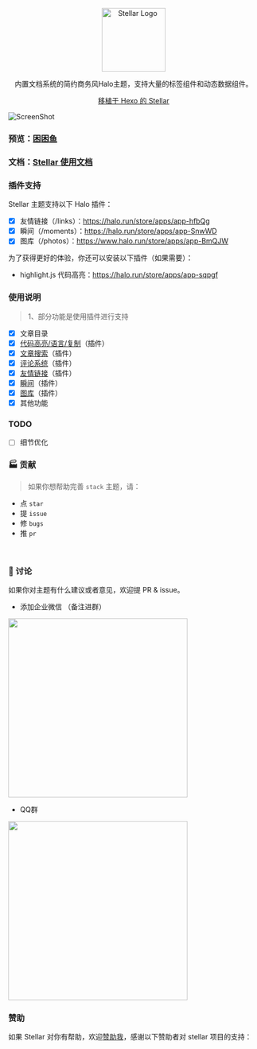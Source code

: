 <p align="center">
  <img alt="Stellar Logo" src="https://api.minio.yyds.pink/halo-docs/2024/11/icon.svg" width="128">
</p>

<p align="center">内置文档系统的简约商务风Halo主题，支持大量的标签组件和动态数据组件。</p>
<p align="center"><a target="_blank" href="https://github.com/xaoxuu/hexo-theme-stellar">移植于 Hexo 的 Stellar</a></p>

![ScreenShot](https://api.minio.yyds.pink/halo-docs/2024/11/Snipaste_2024-11-07_13-04-15.png)

### 预览：[困困鱼](https://demo.kunkunyu.com)

### 文档：[Stellar 使用文档](https://docs.kunkunyu.com/docs/stellar)


### 插件支持
Stellar 主题支持以下 Halo 插件：

- [X] 友情链接（/links）：https://halo.run/store/apps/app-hfbQg
- [X] 瞬间（/moments）：https://halo.run/store/apps/app-SnwWD
- [X] 图库（/photos）：https://www.halo.run/store/apps/app-BmQJW

为了获得更好的体验，你还可以安装以下插件（如果需要）：
- highlight.js 代码高亮：https://halo.run/store/apps/app-sqpgf

### 使用说明
> 1、部分功能是使用插件进行支持
- [X] 文章目录
- [X] [代码高亮/语言/复制](https://github.com/halo-sigs/plugin-highlightjs)（插件）
- [x] [文章搜索](https://github.com/halo-sigs/plugin-search-widget)（插件）
- [X] [评论系统](https://github.com/halo-sigs/plugin-comment-widget)（插件）
- [x] [友情链接](https://github.com/halo-sigs/plugin-links)（插件）
- [X] [瞬间](https://halo.run/store/apps/app-SnwWD)（插件）
- [X] [图库](https://www.halo.run/store/apps/app-BmQJW)（插件）
- [x] 其他功能

### TODO
- [ ] 细节优化

### 🏭 贡献

> 如果你想帮助完善 `stack` 主题，请：

- 点 `star`
- 提 `issue`
- 修 `bugs`
- 推 `pr`

<br>

### 💬 讨论

如果你对主题有什么建议或者意见，欢迎提 PR & issue。

* 添加企业微信 （备注进群）
<img width="360" src="https://api.minio.yyds.pink/kunkunyu/files/2025/02/%E5%BE%AE%E4%BF%A1%E5%9B%BE%E7%89%87_20250212142105-pbceif.jpg" />

* QQ群
<img width="360" src="https://api.minio.yyds.pink/kunkunyu/files/2025/05/qq-708998089-iqowsh.webp" />


### 赞助
如果 Stellar 对你有帮助，欢迎[赞助我](https://afdian.net/a/moony_la)，感谢以下赞助者对 stellar 项目的支持：
